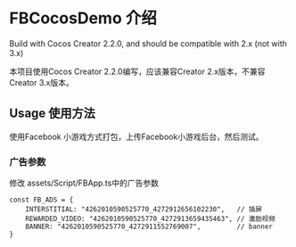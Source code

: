 # FBCocosDemo 介绍
Build with Cocos Creator 2.2.0, and should be compatible with 2.x (not with 3.x)

本项目使用Cocos Creator 2.2.0编写，应该兼容Creator 2.x版本，不兼容Creator 3.x版本。

## Usage 使用方法
使用Facebook 小游戏方式打包，上传Facebook小游戏后台，然后测试。

### 广告参数
修改 assets/Script/FBApp.ts中的广告参数
```
const FB_ADS = {
    INTERSTITIAL: "4262010590525770_4272912656102230",   // 插屏
    REWARDED_VIDEO: "4262010590525770_4272913659435463", // 激励视频
    BANNER: "4262010590525770_4272911552769007",         // banner
}
```
